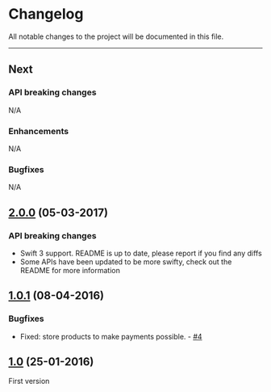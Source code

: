 # Changelog

All notable changes to the project will be documented in this file.

---

## Next

### API breaking changes

N/A

### Enhancements

N/A

### Bugfixes

N/A

## [2.0.0](https://github.com/recisio/StoreKitCompanion/releases/tag/2.0.0) (05-03-2017)

### API breaking changes

- Swift 3 support. README is up to date, please report if you find any diffs
- Some APIs have been updated to be more swifty, check out the README for more information

## [1.0.1](https://github.com/recisio/StoreKitCompanion/releases/tag/1.0.1) (08-04-2016)

### Bugfixes

- Fixed: store products to make payments possible. - [#4](https://github.com/recisio/StoreKitCompanion/pull/4)

## [1.0](https://github.com/recisio/StoreKitCompanion/releases/tag/1.0) (25-01-2016)

First version